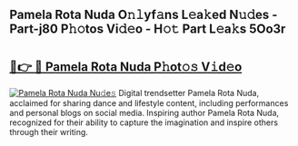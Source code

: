 ## Pamela Rota Nuda O𝚗𝚕yf𝚊ns L𝚎a𝚔ed N𝚞𝚍es - Part-j80 P𝚑𝚘tos Vi𝚍𝚎o - H𝚘𝚝 Part L𝚎a𝚔s 5Oo3r

# <h2><a href="http://kf7utt.oniu.top/?m=Pamela+Rota+Nuda">🔗👉 🔴 Pamela Rota Nuda P𝚑ot𝚘𝚜 V𝚒d𝚎o</a></h2>

[![Pamela Rota Nuda Nu𝚍e𝚜](https://i.imgur.com/0qMVB7G.gif)](http://kf7utt.oniu.top/?m=Pamela+Rota+Nuda)
Digital trendsetter Pamela Rota Nuda, acclaimed for sharing dance and lifestyle content, including performances and personal blogs on social media. Inspiring author Pamela Rota Nuda, recognized for their ability to capture the imagination and inspire others through their writing.  

